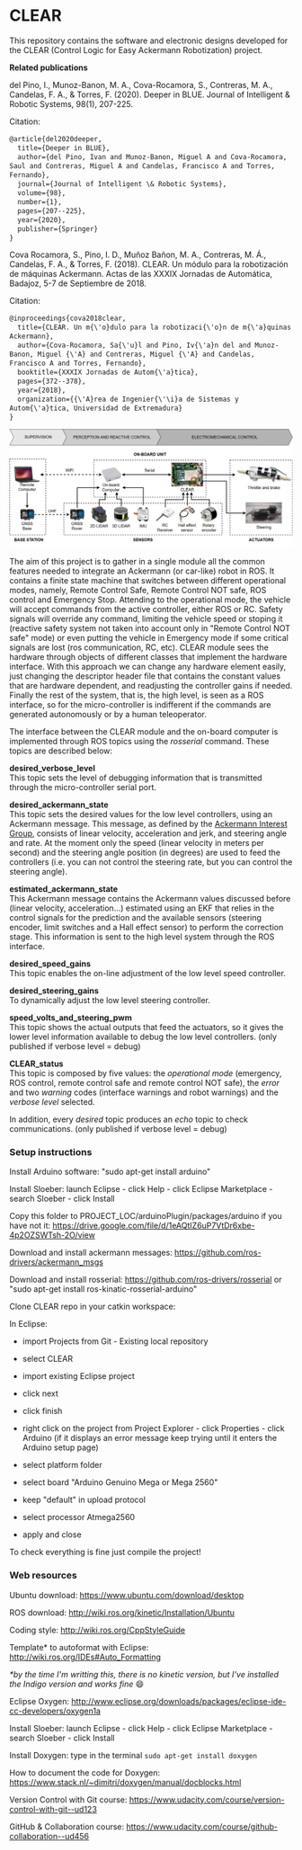 # CLEAR
This repository contains the software and electronic designs developed for the CLEAR (Control Logic for Easy Ackermann Robotization) project.

**Related publications**

del Pino, I., Munoz-Banon, M. A., Cova-Rocamora, S., Contreras, M. A., Candelas, F. A., & Torres, F. (2020). Deeper in BLUE. Journal of Intelligent & Robotic Systems, 98(1), 207-225.

Citation:
``` 
@article{del2020deeper,
  title={Deeper in BLUE},
  author={del Pino, Ivan and Munoz-Banon, Miguel A and Cova-Rocamora, Saul and Contreras, Miguel A and Candelas, Francisco A and Torres, Fernando},
  journal={Journal of Intelligent \& Robotic Systems},
  volume={98},
  number={1},
  pages={207--225},
  year={2020},
  publisher={Springer}
}
``` 

Cova Rocamora, S., Pino, I. D., Muñoz Bañon, M. A., Contreras, M. Á., Candelas, F. A., & Torres, F. (2018). CLEAR. Un módulo para la robotización de máquinas Ackermann. Actas de las XXXIX Jornadas de Automática, Badajoz, 5-7 de Septiembre de 2018.

Citation:
```
@inproceedings{cova2018clear,
  title={CLEAR. Un m{\'o}dulo para la robotizaci{\'o}n de m{\'a}quinas Ackermann},
  author={Cova-Rocamora, Sa{\'u}l and Pino, Iv{\'a}n del and Munoz-Banon, Miguel {\'A} and Contreras, Miguel {\'A} and Candelas, Francisco A and Torres, Fernando},
  booktitle={XXXIX Jornadas de Autom{\'a}tica},
  pages={372--378},
  year={2018},
  organization={{\'A}rea de Ingenier{\'\i}a de Sistemas y Autom{\'a}tica, Universidad de Extremadura}
}
```

![full_system_architecture_overview](documentation/images/system_architecture.png)

The aim of this project is to gather in a single module all the common features needed to integrate an Ackermann (or car-like) robot in ROS. It contains a finite state machine that switches between different operational modes, namely, Remote Control Safe, Remote Control NOT safe, ROS control and Emergency Stop. Attending to the operational mode, the vehicle will accept commands from the active controller, either ROS or RC. Safety signals will override any command, limiting the vehicle speed or stoping it (reactive safety system not taken into account only in "Remote Control NOT safe" mode) or even putting the vehicle in Emergency mode if some critical signals are lost (ros communication, RC, etc).
CLEAR module sees the hardware through objects of different classes that implement the hardware interface. With this approach we can change any hardware element easily, just changing the descriptor header file that contains the constant values that are hardware dependent, and readjusting the controller gains if needed. 
Finally the rest of the system, that is, the high level, is seen as a ROS interface, so for the micro-controller is indifferent if the commands are generated autonomously or by a human teleoperator.

The interface between the CLEAR module and the on-board computer is implemented through ROS topics using the _rosserial_ command. These topics are described below: 
  
**desired_verbose_level**  
This topic sets the level of debugging information that is transmitted through the micro-controller serial port.  

**desired_ackermann_state**   
This topic sets the desired values for the low level controllers, using an Ackermann message. This message, as defined by the [Ackermann Interest Group](http://wiki.ros.org/Ackermann%20Group), consists of linear velocity, acceleration and jerk, and steering angle and rate. At the moment only the speed (linear velocity in meters per second) and the steering angle position (in degrees) are used to feed the controllers (i.e. you can not control the steering rate, but you can control the steering angle).

**estimated_ackermann_state**    
This Ackermann message contains the Ackermann values discussed before (linear velocity, acceleration...) estimated using an EKF that relies in the control signals for the prediction and the available sensors (steering encoder, limit switches and a Hall effect sensor) to perform the correction stage. This information is sent to the high level system through the ROS interface. 

**desired_speed_gains**  
This topic enables the on-line adjustment of the low level speed controller.

**desired_steering_gains**  
To dynamically adjust the low level steering controller.

**speed_volts_and_steering_pwm**  
This topic shows the actual outputs that feed the actuators, so it gives the lower level information available to debug the low level controllers. (only published if verbose level = debug)
 
**CLEAR_status**  
This topic is composed by five values: the _operational mode_ (emergency, ROS control, remote control safe and remote control NOT safe), the _error_ and two _warning_ codes (interface warnings and robot warnings) and the _verbose level_ selected. 

In addition, every _desired_ topic produces an _echo_ topic to check communications. (only published if verbose level = debug)


### Setup instructions

Install Arduino software: "sudo apt-get install arduino"

Install Sloeber: launch Eclipse - click Help - click Eclipse Marketplace - search Sloeber - click Install

Copy this folder to PROJECT_LOC/arduinoPlugin/packages/arduino if you have not it: https://drive.google.com/file/d/1eAQtIZ6uP7VtDr6xbe-4p2OZSWTsh-2O/view

Download and install ackermann messages: https://github.com/ros-drivers/ackermann_msgs

Download and install rosserial: https://github.com/ros-drivers/rosserial or "sudo apt-get install ros-kinatic-rosserial-arduino"

Clone CLEAR repo in your catkin workspace:

In Eclipse:

* import Projects from Git - Existing local repository

* select CLEAR

* import existing Eclipse project

* click next

* click finish

* right click on the project from Project Explorer - click Properties - click Arduino (if it displays an error message keep trying until it enters the Arduino setup page)

* select platform folder

* select board "Arduino Genuino Mega or Mega 2560"

* keep "default" in upload protocol

* select processor Atmega2560

* apply and close

To check everything is fine just compile the project!

### Web resources

Ubuntu download: https://www.ubuntu.com/download/desktop

ROS download: http://wiki.ros.org/kinetic/Installation/Ubuntu

Coding style: http://wiki.ros.org/CppStyleGuide

Template* to autoformat with Eclipse: http://wiki.ros.org/IDEs#Auto_Formatting

_*by the time I'm writting this, there is no kinetic version, but I've installed the Indigo version and works fine_ :smile:

Eclipse Oxygen: http://www.eclipse.org/downloads/packages/eclipse-ide-cc-developers/oxygen1a

Install Sloeber: launch Eclipse - click Help - click Eclipse Marketplace - search Sloeber - click Install

Install Doxygen: type in the terminal `sudo apt-get install doxygen`

How to document the code for Doxygen: https://www.stack.nl/~dimitri/doxygen/manual/docblocks.html

Version Control with Git course: https://www.udacity.com/course/version-control-with-git--ud123

GitHub & Collaboration course: https://www.udacity.com/course/github-collaboration--ud456
